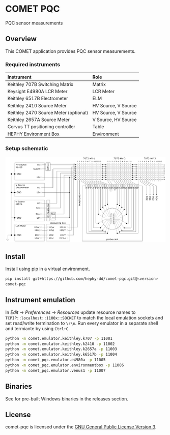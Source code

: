 # COMET PQC

PQC sensor measurements

## Overview

This COMET application provides PQC sensor measurements.

### Required instruments

|Instrument                            |Role |
|:-------------------------------------|:----|
|Keithley 707B Switching Matrix        |Matrix |
|Keysight E4980A LCR Meter             |LCR Meter |
|Keithley 6517B Electrometer           |ELM |
|Keithley 2410 Source Meter            |HV Source, V Source |
|Keithley 2470 Source Meter (optional) |HV Source, V Source |
|Keithley 2657A Source Meter           |V Source, HV Source |
|Corvus TT positioning controller      |Table |
|HEPHY Environment Box                 |Environment |

### Setup schematic

![PQC setup schematic](docs/assets/MatrixCardsDesign_v10_Diss2.png)

## Install

Install using pip in a virtual environment.

```bash
pip install git+https://github.com/hephy-dd/comet-pqc.git@<version>
comet-pqc
```

## Instrument emulation

In _Edit_ &rarr; _Preferences_ &rarr; _Resources_ update resource
names to `TCPIP::localhost::1100x::SOCKET` to match the local emulation
sockets and set read/write termination to `\r\n`. Run every emulator
in a separate shell and termiante by using `Ctrl+C`.

```bash
python -m comet.emulator.keithley.k707 -p 11001
python -m comet.emulator.keithley.k2410 -p 11002
python -m comet.emulator.keithley.k2657a -p 11003
python -m comet.emulator.keithley.k6517b -p 11004
python -m comet_pqc.emulator.e4980a -p 11005
python -m comet_pqc.emulator.environmentbox -p 11006
python -m comet_pqc.emulator.venus1 -p 11007
```

## Binaries

See for pre-built Windows binaries in the releases section.

## License

comet-pqc is licensed under the [GNU General Public License Version 3](https://github.com/hephy-dd/comet-pqc/tree/master/LICENSE).

